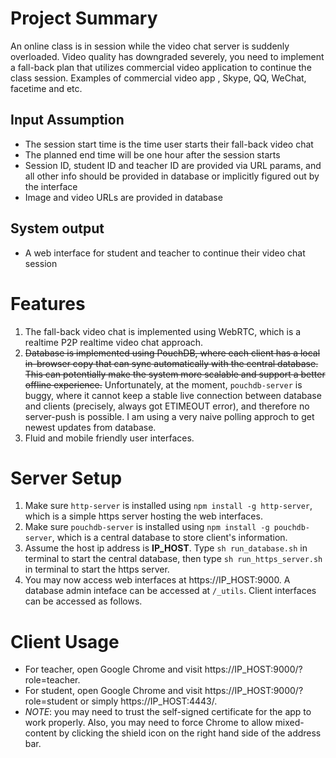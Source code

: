 <!--
@Author: Guan Gui <guiguan>
@Date:   2016-04-27T11:24:57+10:00
@Email:  root@guiguan.net
@Last modified by:   root
@Last modified time: 2016-04-28T15:52:57+10:00
-->

# Project Summary
An online class is in session while the video chat server is suddenly overloaded.  Video quality has downgraded severely, you need to implement a fall-back plan that utilizes commercial video application to continue the class session.   Examples of commercial video app ,  Skype, QQ,  WeChat, facetime and etc.

## Input Assumption
* The session start time is the time user starts their fall-back video chat
* The planned end time will be one hour after the session starts
* Session ID, student ID and teacher ID are provided via URL params, and all other info should be provided in database or implicitly figured out by the interface
* Image and video URLs are provided in database

## System output
* A web interface for student and teacher to continue their video chat session

# Features
1. The fall-back video chat is implemented using WebRTC, which is a realtime P2P realtime video chat approach.
2. <del>Database is implemented using PouchDB, where each client has a local in-browser copy that can sync automatically with the central database. This can potentially make the system more scalable and support a better offline experience.</del> Unfortunately, at the moment, `pouchdb-server` is buggy, where it cannot keep a stable live connection between database and clients (precisely, always got ETIMEOUT error), and therefore no server-push is possible. I am using a very naive polling approch to get newest updates from database.
3. Fluid and mobile friendly user interfaces.

# Server Setup
1. Make sure `http-server` is installed using `npm install -g http-server`, which is a simple https server hosting the web interfaces.
2. Make sure `pouchdb-server` is installed using `npm install -g pouchdb-server`, which is a central database to store client's information.
3. Assume the host ip address is **IP_HOST**. Type `sh run_database.sh` in terminal to start the central database, then type `sh run_https_server.sh` in terminal to start the https server.
4. You may now access web interfaces at https://IP_HOST:9000. A database admin inteface can be accessed at `/_utils`. Client interfaces can be accessed as follows.

# Client Usage
* For teacher, open Google Chrome and visit https://IP_HOST:9000/?role=teacher.
* For student, open Google Chrome and visit https://IP_HOST:9000/?role=student or simply https://IP_HOST:4443/.
* *NOTE*: you may need to trust the self-signed certificate for the app to work properly. Also, you may need to force Chrome to allow mixed-content by clicking the shield icon on the right hand side of the address bar.
